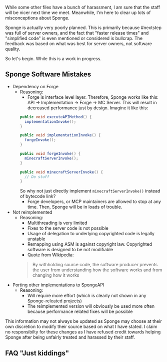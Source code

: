 While some other files have a bunch of harassment, I am sure that the staff will be nicer next time we
meet. Meanwhile, I'm here to clear up lots of misconceptions about Sponge. 

Sponge is actually very poorly planned. This is primarily because #nextstep was full of server owners,
and the fact that "faster release times" and "simplified code" is even mentioned or considered
is bullcrap. The feedback was based on what was best for server owners, not software quality.

So let's begin. While this is a work in progress.

Sponge Software Mistakes
----
- Dependency on Forge
  + Reasoning: 
    + Forge is interface level layer. Therefore, Sponge works like this: API -> Implementation -> Forge -> MC Server.
    This will result in decreased performance just by design. Imagine it like this:
    ```java 
    public void executeAPIMethod() {
      implementationInvoke();
    }
    
    public void implementationInvoke() {
      forgeInvoke();
    }
    
    public void forgeInvoke() {
      minecraftServerInvoke();
    }
    
    public void minecraftServerInvoke() {
      // Do stuff
    }
    ```
    So why not just directly implement `minecraftServerInvoke()` instead of bytecode link?
    + Forge developers, or MCP maintainers are allowed to stop at any time. Then, Sponge will be in loads
    of trouble.
- Not reimplemented
  + Reasoning:
    + Multithreading is very limited
    + Fixes to the server code is not possible
    + Usage of delegation to underlying copyrighted code is legally unstable
    + Remapping using ASM is against copyright law. Copyrighted software is designed to be not modifiable
    + Quote from Wikipedia:
    > By withholding source code, the software producer prevents the user from understanding how the software works and from changing how it works
- Porting other implementations to SpongeAPI
  + Reasoning:
    + Will require more effort (which is clearly not shown in any Sponge-releated projects)
    + The reimplemented version will obviously be used more often because performance related fixes
    will be possible

This information may not always be updated as Sponge may choose at their own discretion to modify their
source based on what I have stated. I claim no responsibilty for these changes as I have refused credit
towards helping Sponge after being unfairly treated and harassed by their staff.

FAQ "Just kiddings"
----
